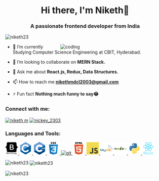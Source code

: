 <h1 align="center">Hi there, I'm Niketh👋</h1>
<h3 padding-bottom="30px" align="center">A passionate frontend developer from India</h3>

<p align="left"> <img src="https://komarev.com/ghpvc/?username=niketh23&label=Profile%20views&color=0e75b6&style=flat" alt="niketh23" /> </p>

<img align="right" alt="coding" width="330" src="https://media2.giphy.com/media/RbDKaczqWovIugyJmW/giphy.gif?cid=ecf05e47iye89skiop4vshzs9adhtk94vx24l1r1gfm0xomi&rid=giphy.gif&ct=g">

- 🔭 I’m currently Studying Computer Science Engineering at CBIT, Hyderabad.

- 👯 I’m looking to collaborate on **MERN Stack.**

- 💬 Ask me about **React.js, Redux, Data Structures.**

- 📫 How to reach me **nikethmdcl2003@gmail.com**

- ⚡ Fun fact **Nothing much funny to say😂**

<h3 align="left">Connect with me:</h3>
<p align="left">
<a href="https://www.linkedin.com/in/niketh-m-4793ba217/" target="blank"><img align="center" src="https://raw.githubusercontent.com/rahuldkjain/github-profile-readme-generator/master/src/images/icons/Social/linked-in-alt.svg" alt="niketh m" height="30" width="40" /></a>
<a href="https://instagram.com/nickey_2303" target="blank"><img align="center" src="https://raw.githubusercontent.com/rahuldkjain/github-profile-readme-generator/master/src/images/icons/Social/instagram.svg" alt="nickey_2303" height="30" width="40" /></a>
</p>

<h3 align="left">Languages and Tools:</h3>
<p align="left"> <a href="https://getbootstrap.com" target="_blank" rel="noreferrer"> <img src="https://raw.githubusercontent.com/devicons/devicon/master/icons/bootstrap/bootstrap-plain-wordmark.svg" alt="bootstrap" width="40" height="40"/> </a> <a href="https://www.cprogramming.com/" target="_blank" rel="noreferrer"> <img src="https://raw.githubusercontent.com/devicons/devicon/master/icons/c/c-original.svg" alt="c" width="40" height="40"/> </a> <a href="https://www.w3schools.com/cpp/" target="_blank" rel="noreferrer"> <img src="https://raw.githubusercontent.com/devicons/devicon/master/icons/cplusplus/cplusplus-original.svg" alt="cplusplus" width="40" height="40"/> </a> <a href="https://www.w3schools.com/css/" target="_blank" rel="noreferrer"> <img src="https://raw.githubusercontent.com/devicons/devicon/master/icons/css3/css3-original-wordmark.svg" alt="css3" width="40" height="40"/> </a> <a href="https://git-scm.com/" target="_blank" rel="noreferrer"> <img src="https://www.vectorlogo.zone/logos/git-scm/git-scm-icon.svg" alt="git" width="40" height="40"/> </a> <a href="https://www.w3.org/html/" target="_blank" rel="noreferrer"> <img src="https://raw.githubusercontent.com/devicons/devicon/master/icons/html5/html5-original-wordmark.svg" alt="html5" width="40" height="40"/> </a> <a href="https://developer.mozilla.org/en-US/docs/Web/JavaScript" target="_blank" rel="noreferrer"> <img src="https://raw.githubusercontent.com/devicons/devicon/master/icons/javascript/javascript-original.svg" alt="javascript" width="40" height="40"/> </a> <a href="https://www.mysql.com/" target="_blank" rel="noreferrer"> <img src="https://raw.githubusercontent.com/devicons/devicon/master/icons/mysql/mysql-original-wordmark.svg" alt="mysql" width="40" height="40"/> </a> <a href="https://nodejs.org" target="_blank" rel="noreferrer"> <img src="https://raw.githubusercontent.com/devicons/devicon/master/icons/nodejs/nodejs-original-wordmark.svg" alt="nodejs" width="40" height="40"/> </a> <a href="https://www.python.org" target="_blank" rel="noreferrer"> <img src="https://raw.githubusercontent.com/devicons/devicon/master/icons/python/python-original.svg" alt="python" width="40" height="40"/> </a> <a href="https://reactjs.org/" target="_blank" rel="noreferrer"> <img src="https://raw.githubusercontent.com/devicons/devicon/master/icons/react/react-original-wordmark.svg" alt="react" width="40" height="40"/> </a> </p>

<p><img align="left" src="https://github-readme-stats.vercel.app/api/top-langs?username=niketh23&theme=dark&layout=compact&align=right&width=40%" alt="niketh23" /></p>

<p>&nbsp;<img align="center" src="https://github-readme-stats.vercel.app/api?username=niketh23&show_icons=true&locale=en" alt="niketh23" /></p>

<p><img align="center" src="https://github-readme-streak-stats.herokuapp.com/?user=niketh23&&currStreakNum=2FD3EB&fire=pink&sideLabels=F00&theme=nightowl" alt="niketh23" /></p>
